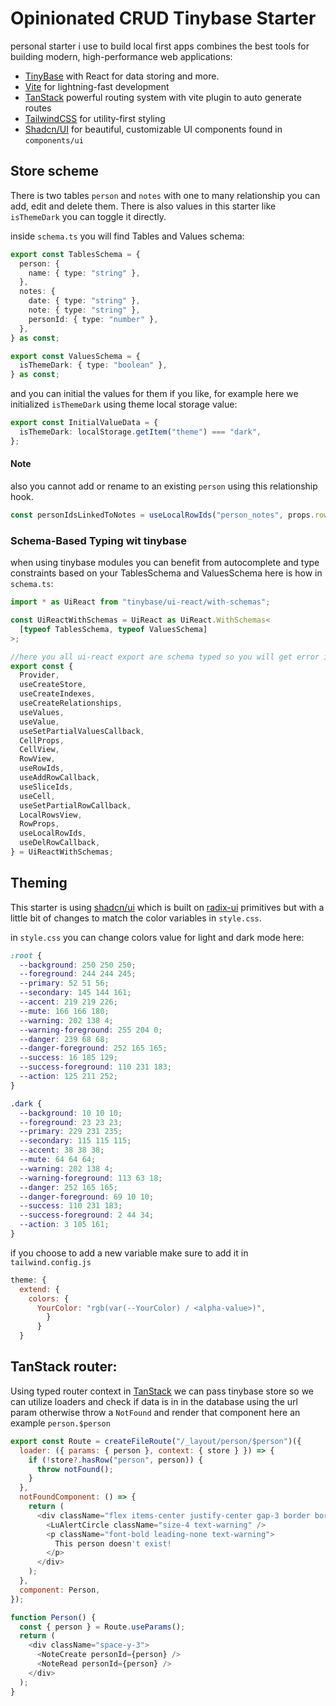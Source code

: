 # Opinionated CRUD Tinybase Starter

personal starter i use to build local first apps combines the best tools for building modern, high-performance web applications:

- [TinyBase](https://tinybase.org/) with React for data storing and more.
- [Vite](https://vitejs.dev/) for lightning-fast development
- [TanStack](https://tanstack.com/router/latest) powerful routing system with vite plugin to auto generate routes
- [TailwindCSS](https://tailwindcss.com/) for utility-first styling
- [Shadcn/UI](https://ui.shadcn.com/) for beautiful, customizable UI components found in `components/ui`

## Store scheme

There is two tables `person` and `notes` with one to many relationship you can add, edit and delete them. There is also values in this starter like `isThemeDark` you can toggle it directly.

inside `schema.ts` you will find Tables and Values schema:

```ts
export const TablesSchema = {
  person: {
    name: { type: "string" },
  },
  notes: {
    date: { type: "string" },
    note: { type: "string" },
    personId: { type: "number" },
  },
} as const;

export const ValuesSchema = {
  isThemeDark: { type: "boolean" },
} as const;
```

and you can initial the values for them if you like, for example here we initialized `isThemeDark` using theme local storage value:

```ts
export const InitialValueData = {
  isThemeDark: localStorage.getItem("theme") === "dark",
};
```

#### Note

also you cannot add or rename to an existing `person` using this relationship hook.

```js
const personIdsLinkedToNotes = useLocalRowIds("person_notes", props.rowId);
```

### Schema-Based Typing wit tinybase

when using tinybase modules you can benefit from autocomplete and type constraints based on your TablesSchema and ValuesSchema here is how in `schema.ts`:

```ts
import * as UiReact from "tinybase/ui-react/with-schemas";

const UiReactWithSchemas = UiReact as UiReact.WithSchemas<
  [typeof TablesSchema, typeof ValuesSchema]
>;

//here you all ui-react export are schema typed so you will get error if for example tabelId or cellId are not matched and more
export const {
  Provider,
  useCreateStore,
  useCreateIndexes,
  useCreateRelationships,
  useValues,
  useValue,
  useSetPartialValuesCallback,
  CellProps,
  CellView,
  RowView,
  useRowIds,
  useAddRowCallback,
  useSliceIds,
  useCell,
  useSetPartialRowCallback,
  LocalRowsView,
  RowProps,
  useLocalRowIds,
  useDelRowCallback,
} = UiReactWithSchemas;
```

## Theming

This starter is using [shadcn/ui](https://ui.shadcn.com/) which is built on [radix-ui](https://www.radix-ui.com/primitives/docs/overview/introduction) primitives but with a little bit of changes to match the color variables in `style.css`.

in `style.css` you can change colors value for light and dark mode here:

```css
:root {
  --background: 250 250 250;
  --foreground: 244 244 245;
  --primary: 52 51 56;
  --secondary: 145 144 161;
  --accent: 219 219 226;
  --mute: 166 166 180;
  --warning: 202 138 4;
  --warning-foreground: 255 204 0;
  --danger: 239 68 68;
  --danger-foreground: 252 165 165;
  --success: 16 185 129;
  --success-foreground: 110 231 183;
  --action: 125 211 252;
}

.dark {
  --background: 10 10 10;
  --foreground: 23 23 23;
  --primary: 229 231 235;
  --secondary: 115 115 115;
  --accent: 38 38 38;
  --mute: 64 64 64;
  --warning: 202 138 4;
  --warning-foreground: 113 63 18;
  --danger: 252 165 165;
  --danger-foreground: 69 10 10;
  --success: 110 231 183;
  --success-foreground: 2 44 34;
  --action: 3 105 161;
}
```

if you choose to add a new variable make sure to add it in `tailwind.config.js`

```js
theme: {
  extend: {
    colors: {
      YourColor: "rgb(var(--YourColor) / <alpha-value>)",
        }
      }
  }
```

## TanStack router:

Using typed router context in [TanStack](https://tanstack.com/router/latest) we can pass tinybase store so we can utilize loaders and check if data is in in the database using the url param otherwise throw a `NotFound` and render that component here an example `person.$person`

```js
export const Route = createFileRoute("/_layout/person/$person")({
  loader: ({ params: { person }, context: { store } }) => {
    if (!store?.hasRow("person", person)) {
      throw notFound();
    }
  },
  notFoundComponent: () => {
    return (
      <div className="flex items-center justify-center gap-3 border border-warning bg-warningForeground p-2">
        <LuAlertCircle className="size-4 text-warning" />
        <p className="font-bold leading-none text-warning">
          This person doesn't exist!
        </p>
      </div>
    );
  },
  component: Person,
});

function Person() {
  const { person } = Route.useParams();
  return (
    <div className="space-y-3">
      <NoteCreate personId={person} />
      <NoteRead personId={person} />
    </div>
  );
}
```
